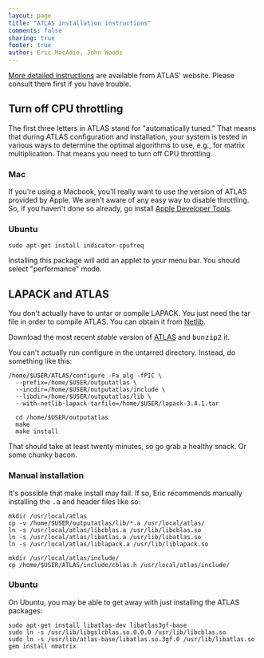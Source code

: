 ```yaml
---
layout: page
title: "ATLAS installation instructions"
comments: false
sharing: true
footer: true
author: Eric MacAdie, John Woods
---
```


[More detailed instructions](http://math-atlas.sourceforge.net/atlas_install/) are available from ATLAS' website. Please
consult them first if you have trouble.

Turn off CPU throttling
-----------------------

The first three letters in ATLAS stand for "automatically tuned." That means that during ATLAS configuration and installation,
your system is tested in various ways to determine the optimal algorithms to use, e.g., for matrix multiplication. That means
you need to turn off CPU throttling.

<h3>Mac</h3>

If you're using a Macbook, you'll really want to use the version of ATLAS provided by Apple. We aren't aware of any easy
way to disable throttling. So, if you haven't done so already, go install [Apple Developer Tools](https://developer.apple.com/technologies/tools/).

<h3>Ubuntu</h3>

<pre><code>sudo apt-get install indicator-cpufreq
</code></pre>

Installing this package will add an applet to your menu bar. You should select "performance" mode.

LAPACK and ATLAS
----------------

You don't actually have to untar or compile LAPACK. You just need the tar file in order to compile ATLAS. You can obtain
it from [Netlib](http://www.netlib.org/lapack).

Download the most recent *stable* version of [ATLAS](http://math-atlas.sourceforge.net/) and <tt>bunzip2</tt> it.

You can't actually run configure in the untarred directory. Instead, do something like this:

<pre><code>/home/$USER/ATLAS/configure -Fa alg -fPIC \
  --prefix=/home/$USER/outputatlas \
  --incdir=/home/$USER/outputatlas/include \
  --libdir=/home/$USER/outputatlas/lib \
  --with-netlib-lapack-tarfile=/home/$USER/lapack-3.4.1.tar

  cd /home/$USER/outputatlas
  make
  make install
</code></pre>

That should take at least twenty minutes, so go grab a healthy snack. Or some chunky bacon.

<h3>Manual installation</h3>

It's possible that make install may fail. If so, Eric recommends manually installing the <tt>.a</tt> and header files like so:

<pre><code>mkdir /usr/local/atlas
cp -v /home/$USER/outputatlas/lib/*.a /usr/local/atlas/
ln -s /usr/local/atlas/libcblas.a /usr/lib/libcblas.so
ln -s /usr/local/atlas/libatlas.a /usr/lib/libatlas.so
ln -s /usr/local/atlas/liblapack.a /usr/lib/liblapack.so

mkdir /usr/local/atlas/include/
cp /home/$USER/ATLAS/include/cblas.h /usr/local/atlas/include/
</code></pre>

<h3>Ubuntu</h3>

On Ubuntu, you may be able to get away with just installing the ATLAS packages:

<pre><code>sudo apt-get install libatlas-dev libatlas3gf-base
sudo ln -s /usr/lib/libgslcblas.so.0.0.0 /usr/lib/libcblas.so
sudo ln -s /usr/lib/atlas-base/libatlas.so.3gf.0 /usr/lib/libatlas.so
gem install nmatrix
</code></pre>